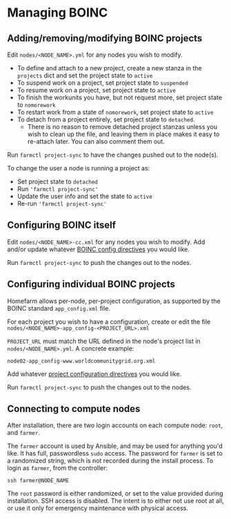 # Managing BOINC

## Adding/removing/modifying BOINC projects

Edit `nodes/<NODE_NAME>.yml` for any nodes you wish to modify.

* To define and attach to a new project, create a new stanza in the
  `projects` dict and set the project state to `active`
* To suspend work on a project, set project state to `suspended`
* To resume work on a project, set project state to `active`
* To finish the workunits you have, but not request more, set project state to `nomorework`
* To restart work from a state of `nomorework`, set project state to `active`
* To detach from a project entirely, set project state to `detached`.
  * There is no reason to remove detached project stanzas unless you
    wish to clean up the file, and leaving them in place makes it easy
    to re-attach later. You can also comment them out.

Run `farmctl project-sync` to have the changes pushed out to
the node(s).

To change the user a node is running a project as:

* Set project state to `detached`
* Run  `'farmctl project-sync'`
* Update the user info and set the state to `active`
* Re-run  `'farmctl project-sync'`

## Configuring BOINC itself

Edit `nodes/<NODE_NAME>-cc.xml` for any nodes you wish to modify. Add
and/or update whatever [BOINC config
directives](https://boinc.berkeley.edu/wiki/Client_configuration) you
would like.

Run `farmctl project-sync` to push the changes out to the nodes.

## Configuring individual BOINC projects

Homefarm allows per-node, per-project configuration, as supported by
the BOINC standard `app_config.xml` file.

For each project you wish to have a configuration, create or edit the
file `nodes/<NODE_NAME>-app_config-<PROJECT_URL>.xml`

`PROJECT_URL` must match the URL defined in the node's project list in
`nodes/<NODE_NAME>.yml`. A concrete example:

`node02-app_config-www.worldcommunitygrid.org.xml`

Add whatever [project configuration
directives](https://boinc.berkeley.edu/wiki/Client_configuration#Project-level_configuration)
you would like.

Run `farmctl project-sync` to push the changes out to the nodes.

## Connecting to compute nodes

After installation, there are two login accounts on each compute node:
`root`, and `farmer`.

The `farmer` account is used by Ansible, and may be used for anything
you'd like. It has full, passwordless `sudo` access. The password for
`farmer` is set to a randomized string, which is not recorded during
the install process. To login as `farmer`, from the controller:

`ssh farmer@NODE_NAME`

The `root` password is either randomized, or set to the value provided
during installation. SSH access is disabled. The intent is to either
not use root at all, or use it only for emergency maintenance with
physical access.




